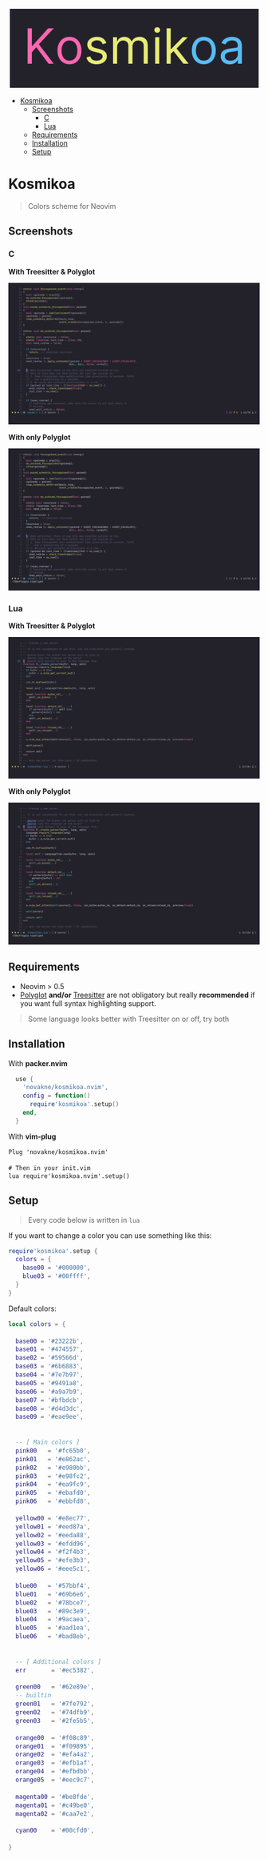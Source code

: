 <p align="center"><img src=".assets/kosmikoa.jpg?raw=true "kosmikoa""/></a></p>

<!--toc-->
- [Kosmikoa](#kosmikoa)
    * [Screenshots](#screenshots)
        * [C](#c)
        * [Lua](#lua)
    * [Requirements](#requirements)
    * [Installation](#installation)
    * [Setup](#setup)

<!-- tocstop -->

# Kosmikoa

> Colors scheme for Neovim

## Screenshots

### C

**With Treesitter & Polyglot**
<p align="center"><img src=".assets/c_treesitter.png?raw=true "c_treesitter""/></a></p>

**With only Polyglot**
<p align="center"><img src=".assets/c_polyglot.png?raw=true "c_polyglot""/></a></p>

### Lua

**With Treesitter & Polyglot**
<p align="center"><img src=".assets/lua_treesitter.png?raw=true "lua_treesitter""/></a></p>

**With only Polyglot**
<p align="center"><img src=".assets/lua_polyglot.png?raw=true "lua_polyglot""/></a></p>

## Requirements

* Neovim > 0.5
* [Polyglot](https://github.com/sheerun/vim-polyglot) __and/or__ [Treesitter](https://github.com/nvim-treesitter/nvim-treesitter) are not obligatory but really __recommended__ if you want full syntax highlighting support.

> Some language looks better with Treesitter on or off, try both

## Installation

With **packer.nvim**
``` lua
  use {
    'novakne/kosmikoa.nvim',
    config = function()
      require'kosmikoa'.setup()
    end,
  }


```

With **vim-plug**
```
Plug 'novakne/kosmikoa.nvim'

# Then in your init.vim
lua require'kosmikoa.nvim'.setup()
```


## Setup

> Every code below is written in `lua`

If you want to change a color you can use something like this:
``` lua
require'kosmikoa'.setup {
  colors = {
    base00 = '#000000',
    blue03 = '#00ffff',
  }
}
```

Default colors:
``` lua
local colors = {

  base00 = '#23222b',
  base01 = '#474557',
  base02 = '#59566d',
  base03 = '#6b6883',
  base04 = '#7e7b97',
  base05 = '#9491a8',
  base06 = '#a9a7b9',
  base07 = '#bfbdcb',
  base08 = '#d4d3dc',
  base09 = '#eae9ee',


  -- [ Main colors ]
  pink00   = '#fc65b0',
  pink01   = '#e862ac',
  pink02   = '#e980bb',
  pink03   = '#e98fc2',
  pink04   = '#ea9fc9',
  pink05   = '#ebafd0',
  pink06   = '#ebbfd8',

  yellow00 = '#e8ec77',
  yellow01 = '#eed87a',
  yellow02 = '#eeda88',
  yellow03 = '#efdd96',
  yellow04 = '#f2f4b3',
  yellow05 = '#efe3b3',
  yellow06 = '#eee5c1',

  blue00   = '#57bbf4',
  blue01   = '#69b6e6',
  blue02   = '#78bce7',
  blue03   = '#89c3e9',
  blue04   = '#9acaea',
  blue05   = '#aad1ea',
  blue06   = '#bad8eb',


  -- [ Additional colors ]
  err       = '#ec5382',

  green00   = '#62e89e',
  -- builtin
  green01   = '#7fe792',
  green02   = '#74dfb9',
  green03   = '#2fe5b5',

  orange00  = '#f08c89',
  orange01  = '#f09895',
  orange02  = '#efa4a2',
  orange03  = '#efb1af',
  orange04  = '#efbdbb',
  orange05  = '#eec9c7',

  magenta00 = '#be8fde',
  magenta01 = '#c49be0',
  magenta02 = '#caa7e2',

  cyan00    = '#00cfd0',

}
```

